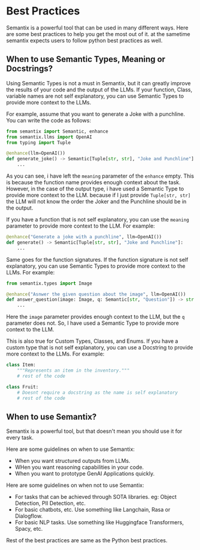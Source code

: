 # Best Practices

Semantix is a powerful tool that can be used in many different ways. Here are some best practices to help you get the most out of it.
at the sametime semantix expects users to follow python best practices as well.

## When to use Semantic Types, Meaning or Docstrings?

Using Semantic Types is not a must in Semantix, but it can greatly improve the results of your code and the output of the LLMs. If your function, Class, variable names are not self explanatory, you can use Semantic Types to provide more context to the LLMs.

For example, assume that you want to generate a Joke with a punchline. You can write the code as follows:

```python
from semantix import Semantic, enhance
from semantix.llms import OpenAI
from typing import Tuple

@enhance(llm=OpenAI())
def generate_joke() -> Semantic[Tuple[str, str], "Joke and Punchline"]:
    ...
```

As you can see, i have left the `meaning` parameter of the `enhance` empty. This is because the function name provides enough context about the task. However, in the case of the output type, i have used a Semantic Type to provide more context to the LLM. because if I just provide `Tuple[str, str]` the LLM will not know the order the Joker and the Punchline should be in the output.

If you have a function that is not self explanatory, you can use the `meaning` parameter to provide more context to the LLM. For example:

```python
@enhance("Generate a joke with a punchline", llm=OpenAI())
def generate() -> Semantic[Tuple[str, str], "Joke and Punchline"]:
    ...
```

Same goes for the function signatures. If the function signature is not self explanatory, you can use Semantic Types to provide more context to the LLMs. For example:

```python
from semantix.types import Image

@enhance("Asnwer the given question about the image", llm=OpenAI())
def answer_question(image: Image, q: Semantic[str, "Question"]) -> str:
    ...
```

Here the `image` parameter provides enough context to the LLM, but the `q` parameter does not. So, I have used a Semantic Type to provide more context to the LLM.

This is also true for Custom Types, Classes, and Enums. If you have a custom type that is not self explanatory, you can use a Docstring to provide more context to the LLMs. For example:

```python
class Item:
    """Represents an item in the inventory."""
    # rest of the code

class Fruit:
    # Doesnt require a docstring as the name is self explanatory
    # rest of the code
```

## When to use Semantix?

Semantix is a powerful tool, but that doesn't mean you should use it for every task.

Here are some guidelines on when to use Semantix:
- When you want structured outputs from LLMs.
- WHen you want reasoning capabilities in your code.
- When you want to prototype GenAI Applications quickly.

Here are some guidelines on when not to use Semantix:
- For tasks that can be achieved through SOTA libraries. eg: Object Detection, PII Detection, etc.
- For basic chatbots, etc. Use something like Langchain, Rasa or Dialogflow.
- For basic NLP tasks. Use something like Huggingface Transformers, Spacy, etc.

Rest of the best practices are same as the Python best practices.
